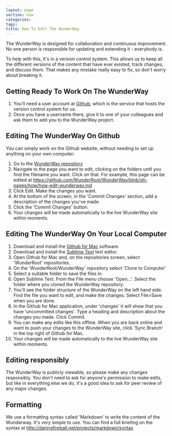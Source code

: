 ```yaml
---
layout: page
section: how
categories:
tags:
title: How To Edit The WunderWay
---
```


The WunderWay is designed for collaboration and continuous improvement. No one person is responsible for updating and extending it - everybody is.

To help with this, it's in a version control system. This allows us to keep all the different versions of the content that have ever existed, track changes, and discuss them. That makes any mistake really easy to fix, so don't worry about breaking it.

## Getting Ready To Work On The WunderWay
1. You'll need a user account at [Github](https://github.com), which is the service that hosts the version control system for us.
2. Once you have a username there, give it to one of your colleagues and ask them to add you to the WunderWay project.

## Editing The WunderWay On Github
You can simply work on the Github website, without needing to set up anything on your own computer:

1. Go to the [WunderWay repository](https://github.com/WunderRoot/WunderWay)
2. Navigate to the page you want to edit, clicking on the folders until you find the filename you want. Click on that. For example, this page can be edited at https://github.com/WunderRoot/WunderWay/blob/gh-pages/how/how-edit-wunderway.md
3. Click Edit. Make the changes you want.
4. At the bottom of the screen, in the 'Commit Changes' section, add a description of the changes you've made.
5. Click the 'Commit Changes' button.
6. Your changes will be made automatically to the live WunderWay site within moments.

## Editing The WunderWay On Your Local Computer
1. Download and install the [Github for Mac](https://mac.github.com/) software.
2. Download and install the [Sublime Text](http://www.sublimetext.com/) text editor.
3. Open Github for Mac and, on the repositories screen, select 'WunderRoot' repositories.
4. On the 'WunderRoot/WunderWay' repository select 'Clone to Computer'
5. Select a suitable folder to save the files in.
6. Open Sublime Text. From the File menu choose 'Open...'. Select the folder where you cloned the WunderWay repository.
7. You'll see the folder structure of the WunderWay on the left hand side. Find the file you want to edit, and make the changes. Select File>Save when you are done.
8. In the Github for Mac application, under 'changes' it will show that you have 'uncommitted changes'. Type a heading and description about the changes you made. Click Commit.
9. You can make any edits like this offline. When you are back online and want to push your changes to the WunderWay site, click 'Sync Branch' in the top right of Github for Mac.
10. Your changes will be made automatically to the live WunderWay site within moments.

## Editing responsibly
The WunderWay is publicly viewable, so please make any changes responsibly. You don't need to ask for anyone's permission to make edits, but like in everything else we do, it's a good idea to ask for peer review of any major changes.

## Formatting
We use a formatting syntax called 'Markdown' to write the content of the Wunderway. It's very simple to use. You can find a full briefing on the syntax at http://daringfireball.net/projects/markdown/syntax